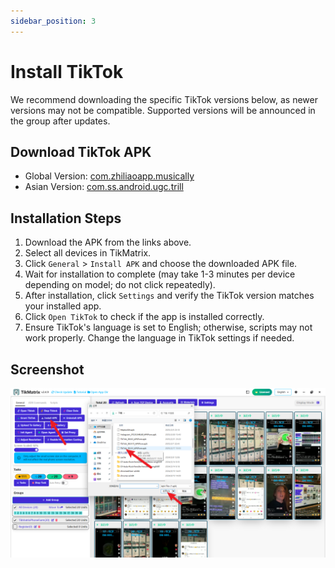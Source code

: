```yaml
---
sidebar_position: 3
---
```


# Install TikTok

We recommend downloading the specific TikTok versions below, as newer versions may not be compatible. Supported versions will be announced in the group after updates.

## Download TikTok APK

- Global Version: [com.zhiliaoapp.musically](https://apkpure.com/tiktok-musically-2024/com.zhiliaoapp.musically)
- Asian Version: [com.ss.android.ugc.trill](https://apkpure.com/tiktok/com.ss.android.ugc.trill)

## Installation Steps

1. Download the APK from the links above.
2. Select all devices in TikMatrix.
3. Click `General` > `Install APK` and choose the downloaded APK file.
4. Wait for installation to complete (may take 1-3 minutes per device depending on model; do not click repeatedly).
5. After installation, click `Settings` and verify the TikTok version matches your installed app.
6. Click `Open TikTok` to check if the app is installed correctly.
7. Ensure TikTok's language is set to English; otherwise, scripts may not work properly. Change the language in TikTok settings if needed.

## Screenshot

![Install TikTok](../img/install.png)
